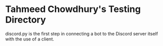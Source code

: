 # Tahmeed Chowdhury's Testing Directory

discord.py is the first step in connecting a bot to the Discord server itself with the use of a client.
